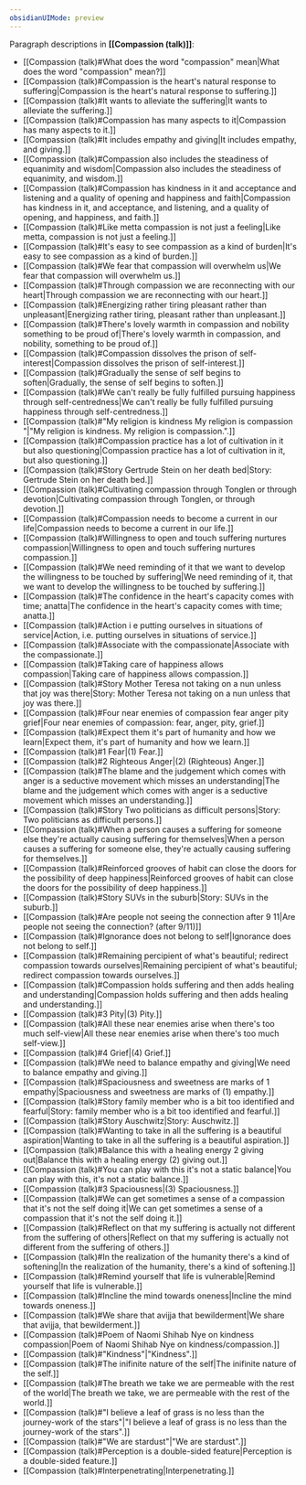 ```yaml
---
obsidianUIMode: preview
---
```

Paragraph descriptions in **[[Compassion (talk)]]**:
- [[Compassion (talk)#What does the word "compassion" mean|What does the word "compassion" mean?]]
- [[Compassion (talk)#Compassion is the heart's natural response to suffering|Compassion is the heart's natural response to suffering.]]
- [[Compassion (talk)#It wants to alleviate the suffering|It wants to alleviate the suffering.]]
- [[Compassion (talk)#Compassion has many aspects to it|Compassion has many aspects to it.]]
- [[Compassion (talk)#It includes empathy and giving|It includes empathy, and giving.]]
- [[Compassion (talk)#Compassion also includes the steadiness of equanimity and wisdom|Compassion also includes the steadiness of equanimity, and wisdom.]]
- [[Compassion (talk)#Compassion has kindness in it and acceptance and listening and a quality of opening and happiness and faith|Compassion has kindness in it, and acceptance, and listening, and a quality of opening, and happiness, and faith.]]
- [[Compassion (talk)#Like metta compassion is not just a feeling|Like metta, compassion is not just a feeling.]]
- [[Compassion (talk)#It's easy to see compassion as a kind of burden|It's easy to see compassion as a kind of burden.]]
- [[Compassion (talk)#We fear that compassion will overwhelm us|We fear that compassion will overwhelm us.]]
- [[Compassion (talk)#Through compassion we are reconnecting with our heart|Through compassion we are reconnecting with our heart.]]
- [[Compassion (talk)#Energizing rather tiring pleasant rather than unpleasant|Energizing rather tiring, pleasant rather than unpleasant.]]
- [[Compassion (talk)#There's lovely warmth in compassion and nobility something to be proud of|There's lovely warmth in compassion, and nobility, something to be proud of.]]
- [[Compassion (talk)#Compassion dissolves the prison of self-interest|Compassion dissolves the prison of self-interest.]]
- [[Compassion (talk)#Gradually the sense of self begins to soften|Gradually, the sense of self begins to soften.]]
- [[Compassion (talk)#We can't really be fully fulfilled pursuing happiness through self-centredness|We can't really be fully fulfilled pursuing happiness through self-centredness.]]
- [[Compassion (talk)#"My religion is kindness My religion is compassion "|"My religion is kindness. My religion is compassion.".]]
- [[Compassion (talk)#Compassion practice has a lot of cultivation in it but also questioning|Compassion practice has a lot of cultivation in it, but also questioning.]]
- [[Compassion (talk)#Story Gertrude Stein on her death bed|Story: Gertrude Stein on her death bed.]]
- [[Compassion (talk)#Cultivating compassion through Tonglen or through devotion|Cultivating compassion through Tonglen, or through devotion.]]
- [[Compassion (talk)#Compassion needs to become a current in our life|Compassion needs to become a current in our life.]]
- [[Compassion (talk)#Willingness to open and touch suffering nurtures compassion|Willingness to open and touch suffering nurtures compassion.]]
- [[Compassion (talk)#We need reminding of it that we want to develop the willingness to be touched by suffering|We need reminding of it, that we want to develop the willingness to be touched by suffering.]]
- [[Compassion (talk)#The confidence in the heart's capacity comes with time; anatta|The confidence in the heart's capacity comes with time; anatta.]]
- [[Compassion (talk)#Action i e putting ourselves in situations of service|Action, i.e. putting ourselves in situations of service.]]
- [[Compassion (talk)#Associate with the compassionate|Associate with the compassionate.]]
- [[Compassion (talk)#Taking care of happiness allows compassion|Taking care of happiness allows compassion.]]
- [[Compassion (talk)#Story Mother Teresa not taking on a nun unless that joy was there|Story: Mother Teresa not taking on a nun unless that joy was there.]]
- [[Compassion (talk)#Four near enemies of compassion fear anger pity grief|Four near enemies of compassion: fear, anger, pity, grief.]]
- [[Compassion (talk)#Expect them it's part of humanity and how we learn|Expect them, it's part of humanity and how we learn.]]
- [[Compassion (talk)#1 Fear|(1) Fear.]]
- [[Compassion (talk)#2 Righteous Anger|(2) (Righteous) Anger.]]
- [[Compassion (talk)#The blame and the judgement which comes with anger is a seductive movement which misses an understanding|The blame and the judgement which comes with anger is a seductive movement which misses an understanding.]]
- [[Compassion (talk)#Story Two politicians as difficult persons|Story: Two politicians as difficult persons.]]
- [[Compassion (talk)#When a person causes a suffering for someone else they're actually causing suffering for themselves|When a person causes a suffering for someone else, they're actually causing suffering for themselves.]]
- [[Compassion (talk)#Reinforced grooves of habit can close the doors for the possibility of deep happiness|Reinforced grooves of habit can close the doors for the possibility of deep happiness.]]
- [[Compassion (talk)#Story SUVs in the suburb|Story: SUVs in the suburb.]]
- [[Compassion (talk)#Are people not seeing the connection after 9 11|Are people not seeing the connection? (after 9/11)]]
- [[Compassion (talk)#Ignorance does not belong to self|Ignorance does not belong to self.]]
- [[Compassion (talk)#Remaining percipient of what's beautiful; redirect compassion towards ourselves|Remaining percipient of what's beautiful; redirect compassion towards ourselves.]]
- [[Compassion (talk)#Compassion holds suffering and then adds healing and understanding|Compassion holds suffering and then adds healing and understanding.]]
- [[Compassion (talk)#3 Pity|(3) Pity.]]
- [[Compassion (talk)#All these near enemies arise when there's too much self-view|All these near enemies arise when there's too much self-view.]]
- [[Compassion (talk)#4 Grief|(4) Grief.]]
- [[Compassion (talk)#We need to balance empathy and giving|We need to balance empathy and giving.]]
- [[Compassion (talk)#Spaciousness and sweetness are marks of 1 empathy|Spaciousness and sweetness are marks of (1) empathy.]]
- [[Compassion (talk)#Story family member who is a bit too identified and fearful|Story: family member who is a bit too identified and fearful.]]
- [[Compassion (talk)#Story Auschwitz|Story: Auschwitz.]]
- [[Compassion (talk)#Wanting to take in all the suffering is a beautiful aspiration|Wanting to take in all the suffering is a beautiful aspiration.]]
- [[Compassion (talk)#Balance this with a healing energy 2 giving out|Balance this with a healing energy (2) giving out.]]
- [[Compassion (talk)#You can play with this it's not a static balance|You can play with this, it's not a static balance.]]
- [[Compassion (talk)#3 Spaciousness|(3) Spaciousness.]]
- [[Compassion (talk)#We can get sometimes a sense of a compassion that it's not the self doing it|We can get sometimes a sense of a compassion that it's not the self doing it.]]
- [[Compassion (talk)#Reflect on that my suffering is actually not different from the suffering of others|Reflect on that my suffering is actually not different from the suffering of others.]]
- [[Compassion (talk)#In the realization of the humanity there's a kind of softening|In the realization of the humanity, there's a kind of softening.]]
- [[Compassion (talk)#Remind yourself that life is vulnerable|Remind yourself that life is vulnerable.]]
- [[Compassion (talk)#Incline the mind towards oneness|Incline the mind towards oneness.]]
- [[Compassion (talk)#We share that avijja that bewilderment|We share that avijja, that bewilderment.]]
- [[Compassion (talk)#Poem of Naomi Shihab Nye on kindness compassion|Poem of Naomi Shihab Nye on kindness/compassion.]]
- [[Compassion (talk)#"Kindness"|"Kindness".]]
- [[Compassion (talk)#The inifinite nature of the self|The inifinite nature of the self.]]
- [[Compassion (talk)#The breath we take we are permeable with the rest of the world|The breath we take, we are permeable with the rest of the world.]]
- [[Compassion (talk)#"I believe a leaf of grass is no less than the journey-work of the stars"|"I believe a leaf of grass is no less than the journey-work of the stars".]]
- [[Compassion (talk)#"We are stardust"|"We are stardust".]]
- [[Compassion (talk)#Perception is a double-sided feature|Perception is a double-sided feature.]]
- [[Compassion (talk)#Interpenetrating|Interpenetrating.]]
